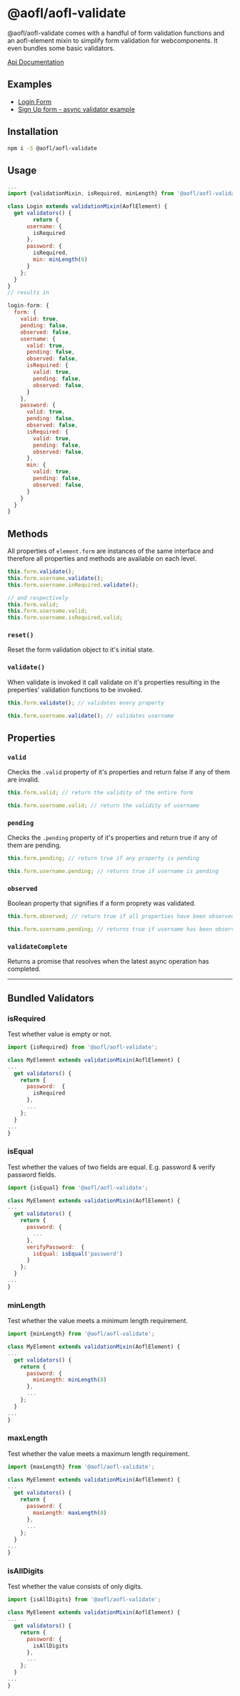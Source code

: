 # @aofl/aofl-validate

@aofl/aofl-validate comes with a handful of form validation functions and an aofl-element mixin to simplify form validation for webcomponents. It even bundles some basic validators.

[Api Documentation](https://ageoflearning.github.io/aofl/v3.x/api-docs/module-@aofl_form-validate.html)

## Examples
* [Login Form](https://codesandbox.io/s/github/AgeOfLearning/aofl/tree/v3.0.0/aofl-js-packages/form-validate/examples/login-form)
* [Sign Up form - async validator example](https://codesandbox.io/s/github/AgeOfLearning/aofl/tree/v3.0.0/aofl-js-packages/form-validate/examples/signup-form)

## Installation
```bash
npm i -S @aofl/aofl-validate
```

## Usage
```javascript
...
import {validationMixin, isRequired, minLength} from '@aofl/aofl-validate';

class Login extends validationMixin(AoflElement) {
  get validators() {
        return {
      username: {
        isRequired
      },
      password: {
        isRequired,
        min: minLength(8)
      }
    };
  }
}
// results in

login-form: {
  form: {
    valid: true,
    pending: false,
    observed: false,
    username: {
      valid: true,
      pending: false,
      observed: false,
      isRequired: {
        valid: true,
        pending: false,
        observed: false,
      }
    },
    password: {
      valid: true,
      pending: false,
      observed: false,
      isRequired: {
        valid: true,
        pending: false,
        observed: false,
      },
      min: {
        valid: true,
        pending: false,
        observed: false,
      }
    }
  }
}
```

## Methods
All properties of `element.form` are instances of the same interface and therefore all properties and methods are available on each level.

```javascript
this.form.validate();
this.form.username.validate();
this.form.username.inRequired.validate();

// and respectively
this.form.valid;
this.form.username.valid;
this.form.username.isRequired.valid;
```

### `reset()`
Reset the form validation object to it's initial state.

### `validate()`
When validate is invoked it call validate on it's properties resulting in the preperties' validation functions to be invoked.

```javascript
this.form.validate(); // validates every property

this.form.username.validate(); // validates username
```

## Properties
### `valid`
Checks the `.valid` property of it's properties and return false if any of them are invalid.

```javascript
this.form.valid; // return the validity of the entire form

this.form.username.valid; // return the validity of username
```

### `pending`
Checks the `.pending` property of it's properties and return true if any of them are pending.

```javascript
this.form.pending; // return true if any property is pending

this.form.username.pending; // returns true if username is pending
```

### `observed`
Boolean property that signifies if a form proprety was validated.

```javascript
this.form.observed; // return true if all properties have been observed

this.form.username.pending; // returns true if username has been observed
```

### `validateComplete`
Returns a promise that resolves when the latest async operation has completed.



---
## Bundled Validators

### isRequired
Test whether value is empty or not.

```javascript
import {isRequired} from '@aofl/aofl-validate';

class MyElement extends validationMixin(AoflElement) {
...
  get validators() {
    return {
      password:  {
        isRequired
      },
      ...
    };
  }
...
}
```

### isEqual
Test whether the values of two fields are equal. E.g. password & verify password fields.

```javascript
import {isEqual} from '@aofl/aofl-validate';

class MyElement extends validationMixin(AoflElement) {
...
  get validators() {
    return {
      password: {
        ...
      },
      verifyPassword:  {
        isEqual: isEqual('password')
      }
    };
  }
...
}
```

### minLength
Test whether the value meets a minimum length requirement.

```javascript
import {minLength} from '@aofl/aofl-validate';

class MyElement extends validationMixin(AoflElement) {
...
  get validators() {
    return {
      password: {
        minLength: minLength(8)
      },
      ...
    };
  }
...
}
```

### maxLength
Test whether the value meets a maximum length requirement.

```javascript
import {maxLength} from '@aofl/aofl-validate';

class MyElement extends validationMixin(AoflElement) {
...
  get validators() {
    return {
      password: {
        maxLength: maxLength(8)
      },
      ...
    };
  }
...
}
```
### isAllDigits
Test whether the value consists of only digits.

```javascript
import {isAllDigits} from '@aofl/aofl-validate';

class MyElement extends validationMixin(AoflElement) {
...
  get validators() {
    return {
      password: {
        isAllDigits
      },
      ...
    };
  }
...
}
```
